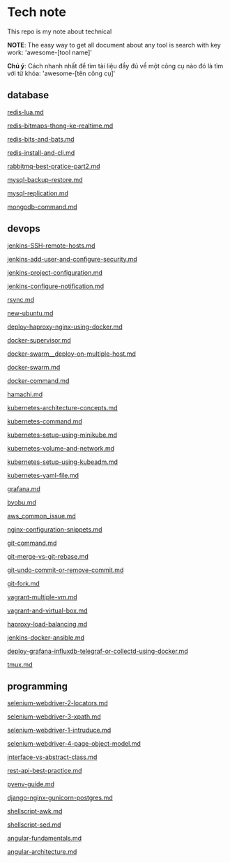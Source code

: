 # Tech note

This repo is my note about technical

**NOTE**: The easy way to get all document about any tool is search with key work: 'awesome-[tool name]'

**Chú ý**: Cách nhanh nhất để tìm tài liệu đầy đủ về một công cụ nào đó là tìm với từ khóa: 'awesome-[tên công cụ]'

database
---

[redis-lua.md](database/redis/redis-lua.md)

[redis-bitmaps-thong-ke-realtime.md](database/redis/redis-bitmaps-thong-ke-realtime.md)

[redis-bits-and-bats.md](database/redis/redis-bits-and-bats.md)

[redis-install-and-cli.md](database/redis/redis-install-and-cli.md)

[rabbitmq-best-pratice-part2.md](database/rabbitmq/rabbitmq-best-pratice-part2.md)

[mysql-backup-restore.md](database/mysql/mysql-backup-restore.md)

[mysql-replication.md](database/mysql/mysql-replication.md)

[mongodb-command.md](database/mongo/mongodb-command.md)

devops
---

[jenkins-SSH-remote-hosts.md](devops/jenkins/jenkins-SSH-remote-hosts.md)

[jenkins-add-user-and-configure-security.md](devops/jenkins/jenkins-add-user-and-configure-security.md)

[jenkins-project-configuration.md](devops/jenkins/jenkins-project-configuration.md)

[jenkins-configure-notification.md](devops/jenkins/jenkins-configure-notification.md)

[rsync.md](devops/rsync/rsync.md)

[new-ubuntu.md](devops/ubuntu/new-ubuntu.md)

[deploy-haproxy-nginx-using-docker.md](devops/docker/deploy-haproxy-nginx-using-docker.md)

[docker-supervisor.md](devops/docker/docker-supervisor.md)

[docker-swarm__deploy-on-multiple-host.md](devops/docker/docker-swarm__deploy-on-multiple-host.md)

[docker-swarm.md](devops/docker/docker-swarm.md)

[docker-command.md](devops/docker/docker-command.md)

[hamachi.md](devops/hamachi/hamachi.md)

[kubernetes-architecture-concepts.md](devops/kubernetes/kubernetes-architecture-concepts.md)

[kubernetes-command.md](devops/kubernetes/kubernetes-command.md)

[kubernetes-setup-using-minikube.md](devops/kubernetes/kubernetes-setup-using-minikube.md)

[kubernetes-volume-and-network.md](devops/kubernetes/kubernetes-volume-and-network.md)

[kubernetes-setup-using-kubeadm.md](devops/kubernetes/kubernetes-setup-using-kubeadm.md)

[kubernetes-yaml-file.md](devops/kubernetes/kubernetes-yaml-file.md)

[grafana.md](devops/grafana/grafana.md)

[byobu.md](devops/byobu/byobu.md)

[aws_common_issue.md](devops/aws/aws_common_issue.md)

[nginx-configuration-snippets.md](devops/nginx/nginx-configuration-snippets.md)

[git-command.md](devops/git/git-command.md)

[git-merge-vs-git-rebase.md](devops/git/git-merge-vs-git-rebase.md)

[git-undo-commit-or-remove-commit.md](devops/git/git-undo-commit-or-remove-commit.md)

[git-fork.md](devops/git/git-fork.md)

[vagrant-multiple-vm.md](devops/vagrant/vagrant-multiple-vm.md)

[vagrant-and-virtual-box.md](devops/vagrant/vagrant-and-virtual-box.md)

[haproxy-load-balancing.md](devops/haproxy/haproxy-load-balancing.md)

[jenkins-docker-ansible.md](devops/ci-cd/jenkins-docker-ansible.md)

[deploy-grafana-influxdb-telegraf-or-collectd-using-docker.md](devops/monitor/deploy-grafana-influxdb-telegraf-or-collectd-using-docker.md)

[tmux.md](devops/tmux/tmux.md)

programming
---

[selenium-webdriver-2-locators.md](programming/selenium/selenium-webdriver-2-locators.md)

[selenium-webdriver-3-xpath.md](programming/selenium/selenium-webdriver-3-xpath.md)

[selenium-webdriver-1-intruduce.md](programming/selenium/selenium-webdriver-1-intruduce.md)

[selenium-webdriver-4-page-object-model.md](programming/selenium/selenium-webdriver-4-page-object-model.md)

[interface-vs-abstract-class.md](programming/oop/interface-vs-abstract-class.md)

[rest-api-best-practice.md](programming/rest-api/rest-api-best-practice.md)

[pyenv-guide.md](programming/pyenv/pyenv-guide.md)

[django-nginx-gunicorn-postgres.md](programming/django/django-nginx-gunicorn-postgres.md)

[shellscript-awk.md](programming/shellscript/shellscript-awk.md)

[shellscript-sed.md](programming/shellscript/shellscript-sed.md)

[angular-fundamentals.md](programming/angular/angular-fundamentals.md)

[angular-architecture.md](programming/angular/angular-architecture.md)

